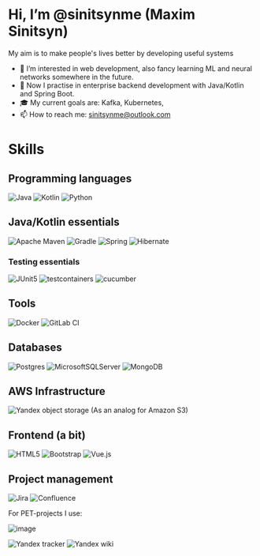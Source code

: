 # Hi, I’m @sinitsynme (Maxim Sinitsyn)

My aim is to make people's lives better by developing useful systems

- 👀 I’m interested in web development, also fancy learning ML and neural networks somewhere in the future.
- 🌱 Now I practise in enterprise backend development with Java/Kotlin and Spring Boot.
- 🎓 My current goals are: Kafka, Kubernetes, 
- 📫 How to reach me: sinitsynme@outlook.com

<!---
sinitsynme/sinitsynme is a ✨ special ✨ repository because its `README.md` (this file) appears on your GitHub profile.
You can click the Preview link to take a look at your changes.
--->

# Skills

## Programming languages
![Java](https://img.shields.io/badge/java-%23ED8B00.svg?style=for-the-badge&logo=java&logoColor=white)
![Kotlin](https://img.shields.io/badge/kotlin-%237F52FF.svg?style=for-the-badge&logo=kotlin&logoColor=white)
![Python](https://img.shields.io/badge/python-3670A0?style=for-the-badge&logo=python&logoColor=ffdd54)

## Java/Kotlin essentials
![Apache Maven](https://img.shields.io/badge/Apache%20Maven-C71A36?style=for-the-badge&logo=Apache%20Maven&logoColor=white)
![Gradle](https://img.shields.io/badge/Gradle-02303A.svg?style=for-the-badge&logo=Gradle&logoColor=white)
![Spring](https://img.shields.io/badge/spring-%236DB33F.svg?style=for-the-badge&logo=spring&logoColor=white)
![Hibernate](https://img.shields.io/badge/Hibernate-59666C?style=for-the-badge&logo=Hibernate&logoColor=white)

### Testing essentials
![JUnit5](https://img.shields.io/badge/JUnit5-cc2737?style=for-the-badge)
![testcontainers](https://img.shields.io/badge/testcontainers-3c939e?style=for-the-badge)
![cucumber](https://img.shields.io/badge/cucumber-208c3f?style=for-the-badge)

## Tools
![Docker](https://img.shields.io/badge/docker-%230db7ed.svg?style=for-the-badge&logo=docker&logoColor=white)
![GitLab CI](https://img.shields.io/badge/gitlab%20ci-%23181717.svg?style=for-the-badge&logo=gitlab&logoColor=white)

## Databases
![Postgres](https://img.shields.io/badge/postgres-%23316192.svg?style=for-the-badge&logo=postgresql&logoColor=white)
![MicrosoftSQLServer](https://img.shields.io/badge/Microsoft%20SQL%20Server-CC2927?style=for-the-badge&logo=microsoft%20sql%20server&logoColor=white)
![MongoDB](https://img.shields.io/badge/MongoDB-%234ea94b.svg?style=for-the-badge&logo=mongodb&logoColor=white)

## AWS Infrastructure
![Yandex object storage](https://img.shields.io/badge/Yandex%20object%20storage-b2daed?style=for-the-badge) (As an analog for Amazon S3)

## Frontend (a bit)
![HTML5](https://img.shields.io/badge/html5-%23E34F26.svg?style=for-the-badge&logo=html5&logoColor=white)
![Bootstrap](https://img.shields.io/badge/bootstrap-%23563D7C.svg?style=for-the-badge&logo=bootstrap&logoColor=white)
![Vue.js](https://img.shields.io/badge/vuejs-%2335495e.svg?style=for-the-badge&logo=vuedotjs&logoColor=%234FC08D) 


## Project management
![Jira](https://img.shields.io/badge/jira-%230A0FFF.svg?style=for-the-badge&logo=jira&logoColor=white)
![Confluence](https://img.shields.io/badge/confluence-%23172BF4.svg?style=for-the-badge&logo=confluence&logoColor=white)

For PET-projects I use:

![image](https://github.com/sinitsynme/sinitsynme/assets/72615475/018b4a45-31c6-4840-9b5e-a5bd1af7328d)

![Yandex tracker](https://img.shields.io/badge/Yandex%20tracker-b2daed?style=for-the-badge)
![Yandex wiki](https://img.shields.io/badge/Yandex%20wiki-b2daed?style=for-the-badge)
